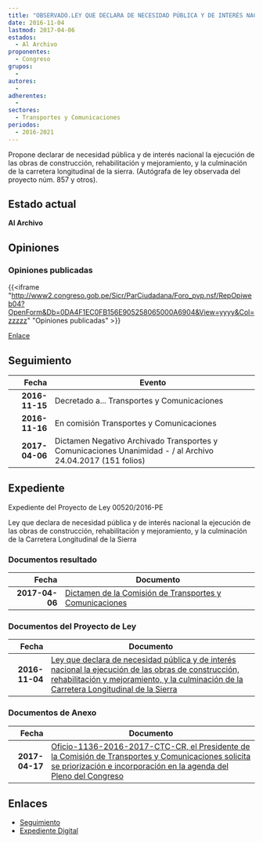 ```yaml
---
title: "OBSERVADO.LEY QUE DECLARA DE NECESIDAD PÚBLICA Y DE INTERÉS NACIONAL LA EJECUCIÓN DE LAS OBRAS DE CONSTRUCCIÓN, REHABILITACIÓN Y MEJORAMIENTO, Y LA CULMINACIÓN DE LA CARRETERA LONGITUDINAL DE LA SIERRA"
date: 2016-11-04
lastmod: 2017-04-06
estados: 
  - Al Archivo
proponentes: 
  - Congreso
grupos: 
  - 
autores: 
  - 
adherentes: 
  - 
sectores: 
  - Transportes y Comunicaciones
periodos: 
  - 2016-2021
---
```


Propone declarar de necesidad pública y de interés nacional la ejecución de las obras de construcción, rehabilitación y mejoramiento, y la culminación de la carretera longitudinal de la sierra. (Autógrafa de ley observada del proyecto núm. 857 y otros).


## Estado actual

**Al Archivo**

## Opiniones

### Opiniones publicadas

{{<iframe "http://www2.congreso.gob.pe/Sicr/ParCiudadana/Foro_pvp.nsf/RepOpiweb04?OpenForm&Db=0DA4F1EC0FB156E905258065000A6904&View=yyyy&Col=zzzzz" "Opiniones publicadas" >}}

[Enlace](http://www2.congreso.gob.pe/Sicr/ParCiudadana/Foro_pvp.nsf/RepOpiweb04?OpenForm&Db=0DA4F1EC0FB156E905258065000A6904&View=yyyy&Col=zzzzz)

## Seguimiento

| Fecha | Evento |
|------:|--------|
| **2016-11-15** | Decretado a... Transportes y Comunicaciones|
| **2016-11-16** | En comisión Transportes y Comunicaciones|
| **2017-04-06** | Dictamen Negativo Archivado Transportes y Comunicaciones Unanimidad - / al Archivo 24.04.2017 (151 folios)|


## Expediente

Expediente del Proyecto de Ley 00520/2016-PE

Ley que declara de necesidad pública y de interés nacional la ejecución de las obras de construcción, rehabilitación y mejoramiento, y la culminación de la Carretera Longitudinal de la Sierra


### Documentos resultado

| Fecha | Documento |
|------:|--------|
| **2017-04-06** | [Dictamen de la Comisión de Transportes y Comunicaciones](http://www.leyes.congreso.gob.pe/Documentos/2016_2021/Dictamenes/Proyectos_de_Ley/00520DC23MAY20170406.pdf) |

### Documentos del Proyecto de Ley

| Fecha | Documento |
|------:|--------|
| **2016-11-04** | [Ley que declara de necesidad pública y de interés nacional la ejecución de las obras de construcción, rehabilitación y mejoramiento, y la culminación de la Carretera Longitudinal de la Sierra](http://www.leyes.congreso.gob.pe/Documentos/2016_2021/Proyectos_de_Ley_y_de_Resoluciones_Legislativas/PL0052020161104..pdf) |

### Documentos de Anexo

| Fecha | Documento |
|------:|--------|
| **2017-04-17** | [Oficio-1136-2016-2017-CTC-CR, el Presidente de la Comisión de Transportes y Comunicaciones solicita se priorización e incorporación en la agenda del Pleno del Congreso](http://www.leyes.congreso.gob.pe/Documentos/2016_2021/Oficios/Comisiones_Ordinarias/OFICIO-1136-2016-2017-CTC-CR.pdf) |

## Enlaces 

- [Seguimiento](http://www2.congreso.gob.pe/Sicr/TraDocEstProc/CLProLey2016.nsf/f7fff46988ca05b1052578e100829cc7/175785e77fca92f0052580640059c624?OpenDocument)
- [Expediente Digital](http://www2.congreso.gob.pehttp://www2.congreso.gob.pe/Sicr/TraDocEstProc/CLProLey2016.nsf/f7fff46988ca05b1052578e100829cc7/175785e77fca92f0052580640059c624?OpenDocument&Click=05257FB7005EB655.eb71d0cf91d8294e05256cdf006b5706/$Body/0.1C6C)
